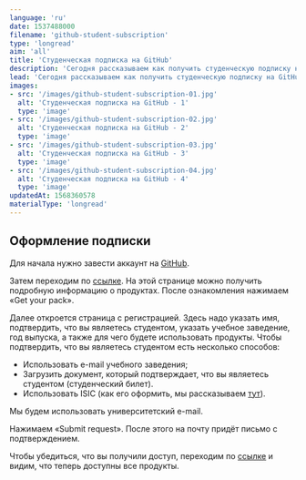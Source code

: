 ```yaml
---
language: 'ru'
date: 1537488000
filename: 'github-student-subscription'
type: 'longread'
aim: 'all'
title: 'Студенческая подписка на GitHub'
description: 'Сегодня рассказываем как получить студенческую подписку на GitHub, которая даёт доступ к...'
lead: 'Сегодня рассказываем как получить студенческую подписку на GitHub, которая даёт доступ к текстовому редактору Atom, AWS Educate — ресурс от Amazon для обучения в сфере облачных технологий, также доступ к продуктам от JetBrains и т.д.'
images:
- src: '/images/github-student-subscription-01.jpg'
  alt: 'Студенческая подписка на GitHub - 1'
  type: 'image'
- src: '/images/github-student-subscription-02.jpg'
  alt: 'Студенческая подписка на GitHub - 2'
  type: 'image'
- src: '/images/github-student-subscription-03.jpg'
  alt: 'Студенческая подписка на GitHub - 3'
  type: 'image'
- src: '/images/github-student-subscription-04.jpg'
  alt: 'Студенческая подписка на GitHub - 4'
  type: 'image'
updatedAt: 1568360578
materialType: 'longread'
---
```

Оформление подписки
-------------------

Для начала нужно завести аккаунт на [GitHub](https://github.com).

Затем переходим по [ссылке](https://education.github.com/pack). На этой странице можно получить подробную информацию о продуктах. После ознакомления нажимаем «Get your pack».

Далее откроется страница с регистрацией. Здесь надо указать имя, подтвердить, что вы являетесь студентом, указать учебное заведение, год выпуска, а также для чего будете использовать продукты. Чтобы подтвердить, что вы являетесь студентом есть несколько способов:

- Использовать e-mail учебного заведения;
- Загрузить документ, который подтверждает, что вы являетесь студентом (студенческий билет).
- Использовать ISIC (как его оформить, мы рассказываем [тут](https://phys.vsu.ru/longread/ru/2017-10-22-isic.html)).

Мы будем использовать университетский e-mail.

Нажимаем «Submit request». После этого на почту придёт письмо с подтверждением.

Чтобы убедиться, что вы получили доступ, переходим по [ссылке](https://github.com/login?client_id=de7e3b6548f2ed9bbceb&return_to=%2Flogin%2Foauth%2Fauthorize%3Fclient_id%3Dde7e3b6548f2ed9bbceb%26redirect_uri%3Dhttps%253A%252F%252Feducation.github.com%252Fauth%252Fgithubber%252Fcallback%26response_type%3Dcode%26scope%3Duser%26state%3Db7ead840566b8b63d6256389bed7deec267f0528fbcf9f58) и видим, что теперь доступны все продукты.
